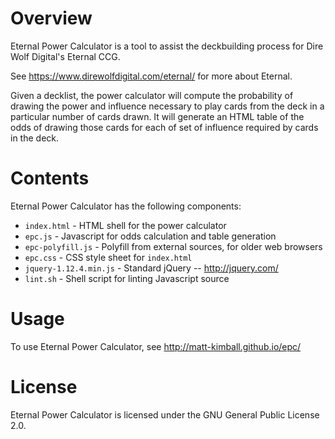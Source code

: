 # Overview

Eternal Power Calculator is a tool to assist the deckbuilding process
for Dire Wolf Digital's Eternal CCG.

See https://www.direwolfdigital.com/eternal/ for more about Eternal.

Given a decklist, the power calculator will compute the probability of
drawing the power and influence necessary to play cards from the deck
in a particular number of cards drawn.  It will generate an HTML table
of the odds of drawing those cards for each of set of influence
required by cards in the deck.

# Contents

Eternal Power Calculator has the following components:

* `index.html` - HTML shell for the power calculator
* `epc.js` - Javascript for odds calculation and table generation
* `epc-polyfill.js` - Polyfill from external sources, for older web browsers
* `epc.css` - CSS style sheet for `index.html`
* `jquery-1.12.4.min.js` - Standard jQuery  --  http://jquery.com/
* `lint.sh` - Shell script for linting Javascript source

# Usage

To use Eternal Power Calculator, see http://matt-kimball.github.io/epc/

# License

Eternal Power Calculator is licensed under the GNU General Public License 2.0.
